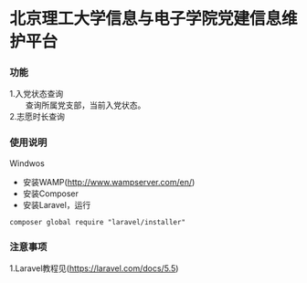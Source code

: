 # 北京理工大学信息与电子学院党建信息维护平台
### 功能
1.入党状态查询  
&emsp;&emsp;查询所属党支部，当前入党状态。  
2.志愿时长查询  
### 使用说明
Windwos   
* 安装WAMP(http://www.wampserver.com/en/)  
* 安装Composer  
* 安装Laravel，运行  
```
composer global require "laravel/installer"
```
### 注意事项
1.Laravel教程见(https://laravel.com/docs/5.5)